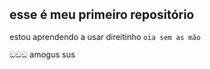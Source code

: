 ## esse é meu primeiro repositório
estou aprendendo a usar direitinho ```oia sem as mão```

ඞඞඞ amogus sus

